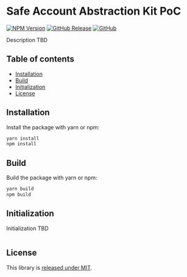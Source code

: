 # Safe Account Abstraction Kit PoC

[![NPM Version](https://badge.fury.io/js/%40safe-global%2Faccount-abstraction-kit-poc.svg)](https://badge.fury.io/js/%40safe-global%2Faccount-abstraction-kit-poc)
[![GitHub Release](https://img.shields.io/github/release/safe-global/safe-core-sdk.svg?style=flat)](https://github.com/safe-global/safe-core-sdk/releases)
[![GitHub](https://img.shields.io/github/license/safe-global/safe-core-sdk)](https://github.com/safe-global/safe-core-sdk/blob/main/LICENSE.md)

Description TBD

## Table of contents

- [Installation](#installation)
- [Build](#build)
- [Initialization](#initialization)
- [License](#license)

## <a name="installation">Installation</a>

Install the package with yarn or npm:

```bash
yarn install
npm install
```

## <a name="build">Build</a>

Build the package with yarn or npm:

```bash
yarn build
npm build
```

## <a name="initialization">Initialization</a>

Initialization TBD

```js

```

## <a name="license">License</a>

This library is [released under MIT](https://github.com/safe-global/account-abstraction-sdk/blob/main/LICENSE.md).
